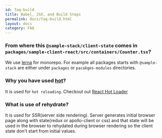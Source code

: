 ```yaml
---
id: faq-build
title: Babel, JSX, and Build Steps
permalink: docs/faq-build.html
layout: docs
category: FAQ
---
```



### From where this `@sample-stack/client-state` comes  in `packages/sample-client-react/src/containers/Counter.tsx`?

We use [lerna](https://github.com/lerna/lerna) for monorepo. For example all packages starts with `@sample-stack` are either under `packages` or `pacakges-modules` directories.


### Why you have used [hot](https://github.com/cdmbase/fullstack-pro/blob/master/servers/frontend-server/src/app/Main.tsx#L3)?

It is used for `hot reloading`. Checkout out [React Hot Loader](https://github.com/gaearon/react-hot-loader)

### What is use of rehydrate?

It is used for SSR(server side rendering). Server generates initial browser page along with state(redux or apollo-client or css) and that state will be used in the browser to rehydated during browser rendering so the client state don't start from initial values.
